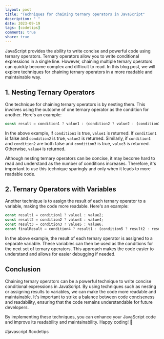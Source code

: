 ```yaml
---
layout: post
title: "Techniques for chaining ternary operators in JavaScript"
description: " "
date: 2023-09-19
tags: [codetips]
comments: true
share: true
---
```


JavaScript provides the ability to write concise and powerful code using ternary operators. Ternary operators allow you to write conditional expressions in a single line. However, chaining multiple ternary operators can quickly become complex and difficult to read. In this blog post, we will explore techniques for chaining ternary operators in a more readable and maintainable way.

## 1. Nesting Ternary Operators

One technique for chaining ternary operators is by nesting them. This involves using the outcome of one ternary operator as the condition for another. Here's an example:

```javascript
const result = condition1 ? value1 : (condition2 ? value2 : (condition3 ? value3 : value4));
```

In the above example, if `condition1` is true, `value1` is returned. If `condition1` is false and `condition2` is true, `value2` is returned. Similarly, if `condition1` and `condition2` are both false and `condition3` is true, `value3` is returned. Otherwise, `value4` is returned.

Although nesting ternary operators can be concise, it may become hard to read and understand as the number of conditions increases. Therefore, it's important to use this technique sparingly and only when it leads to more readable code.

## 2. Ternary Operators with Variables

Another technique is to assign the result of each ternary operator to a variable, making the code more readable. Here's an example:

```javascript
const result1 = condition1 ? value1 : value2;
const result2 = condition2 ? value3 : value4;
const result3 = condition3 ? value5 : value6;
const finalResult = condition4 ? result1 : (condition5 ? result2 : result3);
```

In the above example, the result of each ternary operator is assigned to a separate variable. These variables can then be used as the conditions for the next set of ternary operators. This approach makes the code easier to understand and allows for easier debugging if needed.

## Conclusion

Chaining ternary operators can be a powerful technique to write concise conditional expressions in JavaScript. By using techniques such as nesting or assigning results to variables, we can make the code more readable and maintainable. It's important to strike a balance between code conciseness and readability, ensuring that the code remains understandable for future developers.

By implementing these techniques, you can enhance your JavaScript code and improve its readability and maintainability. Happy coding! 🎉

#javascript #codetips